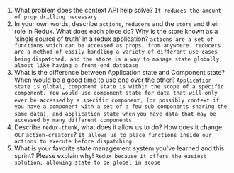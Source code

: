 1. What problem does the context API help solve?
    `It reduces the amount of prop drilling necessary`
1. In your own words, describe `actions`, `reducers` and the `store` and their role in Redux. What does each piece do? Why is the store known as a 'single source of truth' 
in a redux application?
    `actions are a set of functions which can be accessed as props, from anywhere. reducers are a method of easily handling a variety of different use cases being`
    `dispatched. and the store is a way to manage state globally, almost like having a front-end database`
1. What is the difference between Application state and Component state? When would be a good time to use one over the other?
    `Application state is global, component state is within the scope of a specific component. You would use component state for data that will only ever be accessed`
    `by a specific component, (or possibly context if you have a component with a set of a few sub components sharing the same data), and application state when`
    `you have data that may be accessed by many different components`
1. Describe `redux-thunk`, what does it allow us to do? How does it change our `action-creators`?
    `It allows us to place functions inside our actions to execute before dispatching`
1. What is your favorite state management system you've learned and this sprint? Please explain why!
    `Redux because it offers the easiest solution, allowing state to be global in scope`